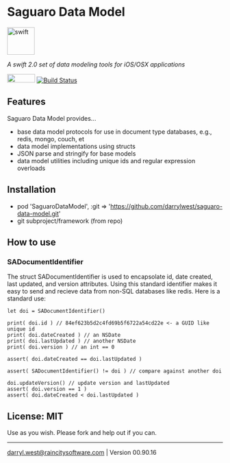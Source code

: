 # Saguaro Data Model

<a href="https://developer.apple.com/swift/"><img src="http://raincitysoftware.com/swift-logo.png" alt="swift" width="64" height="64" border="0" /></a>

_A swift 2.0 set of data modeling tools for iOS/OSX applications_

<a href="https://developer.apple.com/swift/"><img src="http://raincitysoftware.com/swift2-badge.png" alt="" width="65" height="20" border="0" /></a>
[![Build Status](https://travis-ci.org/darrylwest/saguaro-data-model.svg?branch=master)](https://travis-ci.org/darrylwest/saguaro-data-model)

## Features

Saguaro Data Model provides...

* base data model protocols for use in document type databases, e.g., redis, mongo, couch, et
* data model implementations using structs
* JSON parse and stringify for base models
* data model utilities including unique ids and regular expression overloads

## Installation

* pod 'SaguaroDataModel', :git => 'https://github.com/darrylwest/saguaro-data-model.git'
* git subproject/framework (from repo)

## How to use

### SADocumentIdentifier

The struct SADocumentIdentifier is used to encapsolate id, date created, last updated, and version attributes.  Using this standard identifier makes it easy to send and recieve data from non-SQL databases like redis.  Here is a standard use:

```
let doi = SADocumentIdentifier()

print( doi.id ) // 84ef623b5d2c4fd69b5f6722a54cd22e <- a GUID like unique id
print( doi.dateCreated ) // an NSDate
print( doi.lastUpdated ) // another NSDate
print( doi.version ) // an int == 0

assert( doi.dateCreated == doi.lastUpdated )  

assert( SADocumentIdentifier() != doi ) // compare against another doi

doi.updateVersion() // update version and lastUpdated
assert( doi.version == 1 )
assert( doi.dateCreated < doi.lastUpdated )
```

## License: MIT

Use as you wish.  Please fork and help out if you can.

- - -
darryl.west@raincitysoftware.com | Version 00.90.16
